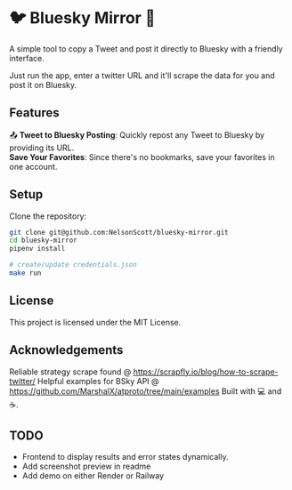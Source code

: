 # 🐦 Bluesky Mirror 🦋
A simple tool to copy a Tweet and post it directly to Bluesky with a friendly interface.

Just run the app, enter a twitter URL and it'll scrape the data for you and post it on Bluesky.

## Features
📤 **Tweet to Bluesky Posting**: Quickly repost any Tweet to Bluesky by providing its URL.  
**Save Your Favorites**: Since there's no bookmarks, save your favorites in one account.

## Setup
Clone the repository:
```bash
git clone git@github.com:NelsonScott/bluesky-mirror.git
cd bluesky-mirror
pipenv install

# create/update credentials.json
make run
```

## License
This project is licensed under the MIT License.

## Acknowledgements
Reliable strategy scrape found @ https://scrapfly.io/blog/how-to-scrape-twitter/
Helpful examples for BSky API @ https://github.com/MarshalX/atproto/tree/main/examples
Built with 💻 and ☕.

## TODO
* Frontend to display results and error states dynamically.
* Add screenshot preview in readme
* Add demo on either Render or Railway